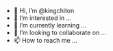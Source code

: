 - 👋 Hi, I’m @kingchiton
- 👀 I’m interested in ...
- 🌱 I’m currently learning ...
- 💞️ I’m looking to collaborate on ...
- 📫 How to reach me ...

<!---
kingchiton/kingchiton is a ✨ special ✨ repository because its `README.md` (this file) appears on your GitHub profile.
You can click the Preview link to take a look at your changes.
--->
